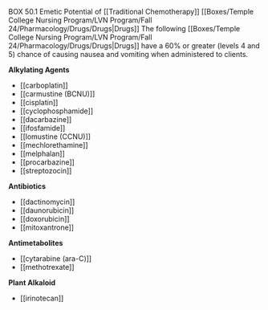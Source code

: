 BOX 50.1 Emetic Potential of [[Traditional Chemotherapy]] [[Boxes/Temple College Nursing Program/LVN Program/Fall 24/Pharmacology/Drugs/Drugs|Drugs]] 
The following [[Boxes/Temple College Nursing Program/LVN Program/Fall 24/Pharmacology/Drugs/Drugs|Drugs]] have a 60% or greater (levels 4 and 5) chance of causing nausea and vomiting when administered to clients. 

**Alkylating Agents** 
- [[carboplatin]]
- [[carmustine (BCNU)]]
- [[cisplatin]]
- [[cyclophosphamide]]
- [[dacarbazine]]
- [[ifosfamide]]
- [[lomustine (CCNU)]]
- [[mechlorethamine]]
- [[melphalan]]
- [[procarbazine]]
- [[streptozocin]] 

**Antibiotics**
- [[dactinomycin]]
- [[daunorubicin]]
- [[doxorubicin]]
- [[mitoxantrone]]

**Antimetabolites**
- [[cytarabine (ara-C)]] 
- [[methotrexate]]

**Plant Alkaloid** 
- [[irinotecan]]

